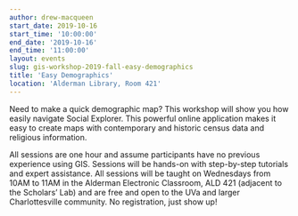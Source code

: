 ```yaml
---
author: drew-macqueen
start_date: 2019-10-16
start_time: '10:00:00'
end_date: '2019-10-16'
end_time: '11:00:00'
layout: events
slug: gis-workshop-2019-fall-easy-demographics
title: 'Easy Demographics'
location: 'Alderman Library, Room 421'
---
```


Need to make a quick demographic map?  This workshop will show you how easily navigate Social Explorer.  This powerful online application makes it easy to create maps with contemporary and historic census data and religious information.

All sessions are one hour and assume participants have no previous experience using GIS.  Sessions will be hands-on with step-by-step tutorials and expert assistance.  All sessions will be taught on Wednesdays from 10AM to 11AM in the Alderman Electronic Classroom, ALD 421 (adjacent to the Scholars’ Lab) and are free and open to the UVa and larger Charlottesville community.  No registration, just show up!
